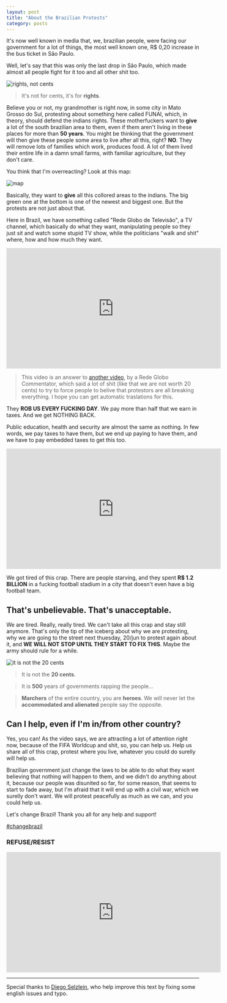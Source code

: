 ```yaml
---
layout: post
title: "About the Brazilian Protests"
category: posts
---
```


It's now well known in media that, we, brazilian people, were facing our
government for a lot of things, the most well known one, R$ 0,20 increase in
the bus ticket in São Paulo.

Well, let's say that this was only the last drop in São Paulo, which made almost
all people fight for it too and all other shit too.

![rights, not cents][rights]

> It's not for cents, it's for **rights**.

Believe you or not, my grandmother is right now, in some city in Mato Grosso
do Sul, protesting about something here called FUNAI, which, in theory,
should defend the indians rights. These motherfuckers want to **give** a lot of
the south brazilian area to them, even if them aren't living in these places
for more than **50 years**. You might be thinking that the government will
then give these people some area to live after all this, right? **NO**. They
will remove lots of families which work, produces food. A lot of them lived
their entire life in a damn small farms, with familiar agriculture, but they
don't care.

You think that I'm overreacting? Look at this map:

![map][map]

Basically, they want to **give** all this collored areas to the indians. The
big green one at the bottom is one of the newest and biggest one. But the
protests are not just about that.

Here in Brazil, we have something called "Rede Globo de Televisão", a TV
channel, which basically do what they want, manipulating people so they
just sit and watch some stupid TV show, while the politicians "walk and shit"
where, how and how much they want.

<iframe width="560" height="315" class="video" frameborder="0" allowfullscreen
src="http://www.youtube.com/embed/KSYR9RN7LyI"></iframe>

> This video is an answer to [another video][othervideo], by a Rede Globo
> Commentator, which said a lot of shit (like that we are not worth 20 cents) to
> try to force people to belive that protestors are all breaking everything.
> I hope you can get automatic traslations for this.

They **ROB US EVERY FUCKING DAY**. We pay more than half that we earn in taxes.
And we get NOTHING BACK.

Public education, health and security are almost the same as nothing. In few
words, we pay taxes to have them, but we end up paying to have them, and we
have to pay embedded taxes to get this too.

<iframe class="video" width="560" height="315"
src="http://www.youtube.com/embed/AIBYEXLGdSg" frameborder="0"
allowfullscreen></iframe>

We got tired of this crap. There are people starving, and they spent **R$ 1.2
BILLION** in a fucking football stadium in a city that doesn't even have
a big football team.

## That's unbelievable. That's unacceptable.

We are tired. Really, really tired. We can't take all this crap and stay still
anymore. That's only the tip of the iceberg about why we are protesting,
why we are going to the street next thuesday, 20/jun to protest again about it,
and **WE WILL NOT STOP UNTIL THEY START TO FIX THIS**. Maybe the army should
rule for a while.

![it is not the 20 cents][20cents]

> It is not the **20 cents**.

> It is **500** years of governments rapping the people...

> **Marchers** of the entire country, you are **heroes**. We will never let the
> **accommodated and alienated** people say the opposite.


## Can I help, even if I'm in/from other country?

Yes, you can! As the video says, we are attracting a lot of attention right now,
because of the FIFA Worldcup and shit, so, you can help us. Help us share
all of this crap, protest where you live, whatever you could do surelly will
help us.

Brazilian government just change the laws to be able to do what they want
believing that nothing will happen to them, and we didn't do anything
about it, because our people was disunited so far, for some reason, that
seems to start to fade away, but I'm afraid that it will end up with a civil
war, which we surelly don't want. We will protest peacefully as much as we
can, and you could help us.

Let's change Brazil! Thank you all for any help and support!

[#changebrazil](https://twitter.com/search?q=%23changebrazil&src=typd)

### REFUSE/RESIST

<iframe width="560" height="315" class="video" frameborder="0" allowfullscreen
src="http://www.youtube.com/embed/zn8ndJOIEsI"></iframe>

-------

Special thanks to [Diego Selzlein][nerde], who help improve this text by fixing
some english issues and typo.

[rights]: http://f.cl.ly/items/2z3G3k1c1E0W2W2G2X1d/RIGHTS.jpg
[map]: https://dl.dropboxusercontent.com/u/247142/caarlos0.github.com/mapa.gif
[20cents]: https://fbcdn-sphotos-h-a.akamaihd.net/hphotos-ak-prn2/983584_591342270911168_190661950_n.jpg
[othervideo]: http://www.youtube.com/watch?v=IyiQH4QAbuQ
[nerde]: https://github.com/nerde
